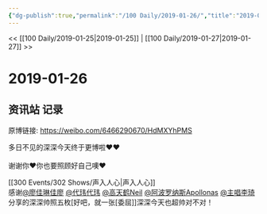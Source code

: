 ```yaml
---
{"dg-publish":true,"permalink":"/100 Daily/2019-01-26/","title":"2019-01-26","created":"2022-12-22T13:46:01.000+08:00","updated":"2023-01-09T17:24:43.976+08:00"}
---
```



<< [[100 Daily/2019-01-25\|2019-01-25]] | [[100 Daily/2019-01-27\|2019-01-27]] >>

# 2019-01-26

## 资讯站 记录

原博链接: https://weibo.com/6466290670/HdMXYhPMS

多日不见的深深今天终于更博啦❤️❤️  
[](https://m.weibo.cn/1736988591/4332792509363061)  
谢谢你❤️你也要照顾好自己噢❤️

[[300 Events/302 Shows/声入人心\|声入人心]]  
感谢[@廖佳琳佳廖](https://weibo.com/n/%E5%BB%96%E4%BD%B3%E7%90%B3%E4%BD%B3%E5%BB%96) [@代玮代玮](https://weibo.com/n/%E4%BB%A3%E7%8E%AE%E4%BB%A3%E7%8E%AE) [@高天鹤Neil](https://weibo.com/n/%E9%AB%98%E5%A4%A9%E9%B9%A4Neil) [@阿波罗纳斯Apollonas](https://weibo.com/n/%E9%98%BF%E6%B3%A2%E7%BD%97%E7%BA%B3%E6%96%AFApollonas) [@主唱李琦](https://weibo.com/n/%E4%B8%BB%E5%94%B1%E6%9D%8E%E7%90%A6) 分享的深深帅照五枚[好吧，就一张[委屈]]深深今天也超帅对不对！
